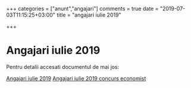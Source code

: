 +++
categories = ["anunt","angajari"]
comments = true
date = "2019-07-03T11:15:25+03:00"
title = "angajari iulie 2019"

+++
# Angajari iulie 2019

Pentru detalii accesati documentul de mai jos:

<a href="/files/anunt_angajari_iulie_2019.pdf" target="_blank">Angajari iulie 2019</a>
<a href="/files/anunt_angajari_iulie_2019_2.pdf" target="_blank">Angajari iulie 2019 concurs economist</a>
